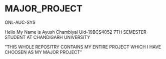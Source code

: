# MAJOR_PROJECT
 ONL-AUC-SYS
 
 Hello My Name is Ayush Chambiyal 
 Uid-19BCS4052
 7TH SEMESTER STUDENT AT CHANDIGARH UNIVERSITY
 
 "THIS WHOLE REPOSITRY CONTAINS MY ENTIRE PROJECT WHICH I HAVE CHOOSEN AS MY MAJOR PROJECT" 
